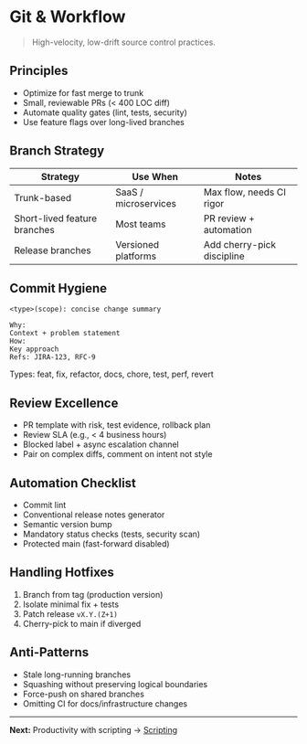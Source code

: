 # Git & Workflow

> High-velocity, low-drift source control practices.

## Principles
- Optimize for fast merge to trunk
- Small, reviewable PRs (< 400 LOC diff)
- Automate quality gates (lint, tests, security)
- Use feature flags over long-lived branches

## Branch Strategy
| Strategy | Use When | Notes |
|----------|----------|-------|
| Trunk-based | SaaS / microservices | Max flow, needs CI rigor |
| Short-lived feature branches | Most teams | PR review + automation |
| Release branches | Versioned platforms | Add cherry-pick discipline |

## Commit Hygiene
```
<type>(scope): concise change summary

Why:
Context + problem statement
How:
Key approach
Refs: JIRA-123, RFC-9
```
Types: feat, fix, refactor, docs, chore, test, perf, revert

## Review Excellence
- PR template with risk, test evidence, rollback plan
- Review SLA (e.g., < 4 business hours)
- Blocked label + async escalation channel
- Pair on complex diffs, comment on intent not style

## Automation Checklist
- Commit lint
- Conventional release notes generator
- Semantic version bump
- Mandatory status checks (tests, security scan)
- Protected main (fast-forward disabled)

## Handling Hotfixes
1. Branch from tag (production version)
2. Isolate minimal fix + tests
3. Patch release `vX.Y.(Z+1)`
4. Cherry-pick to main if diverged

## Anti-Patterns
- Stale long-running branches
- Squashing without preserving logical boundaries
- Force-push on shared branches
- Omitting CI for docs/infrastructure changes

---
**Next:** Productivity with scripting → [Scripting](scripting.md)
